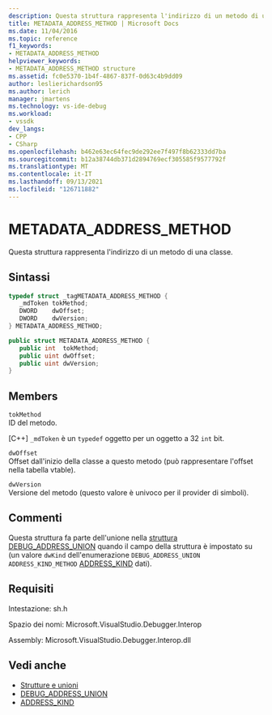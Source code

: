 ```yaml
---
description: Questa struttura rappresenta l'indirizzo di un metodo di una classe.
title: METADATA_ADDRESS_METHOD | Microsoft Docs
ms.date: 11/04/2016
ms.topic: reference
f1_keywords:
- METADATA_ADDRESS_METHOD
helpviewer_keywords:
- METADATA_ADDRESS_METHOD structure
ms.assetid: fc0e5370-1b4f-4867-837f-0d63c4b9dd09
author: leslierichardson95
ms.author: lerich
manager: jmartens
ms.technology: vs-ide-debug
ms.workload:
- vssdk
dev_langs:
- CPP
- CSharp
ms.openlocfilehash: b462e63ec64fec9de292ee7f497f8b62333dd7ba
ms.sourcegitcommit: b12a38744db371d2894769ecf305585f9577792f
ms.translationtype: MT
ms.contentlocale: it-IT
ms.lasthandoff: 09/13/2021
ms.locfileid: "126711882"
---
```

# <a name="metadata_address_method"></a>METADATA_ADDRESS_METHOD
Questa struttura rappresenta l'indirizzo di un metodo di una classe.

## <a name="syntax"></a>Sintassi

```cpp
typedef struct _tagMETADATA_ADDRESS_METHOD {
   _mdToken tokMethod;
   DWORD    dwOffset;
   DWORD    dwVersion;
} METADATA_ADDRESS_METHOD;
```

```csharp
public struct METADATA_ADDRESS_METHOD {
   public int  tokMethod;
   public uint dwOffset;
   public uint dwVersion;
}
```

## <a name="members"></a>Members
 `tokMethod`\
 ID del metodo.

 [C++] `_mdToken` è un `typedef` oggetto per un oggetto a 32 `int` bit.

 `dwOffset`\
 Offset dall'inizio della classe a questo metodo (può rappresentare l'offset nella tabella vtable).

 `dwVersion`\
 Versione del metodo (questo valore è univoco per il provider di simboli).

## <a name="remarks"></a>Commenti
 Questa struttura fa parte dell'unione nella [struttura DEBUG_ADDRESS_UNION](../../../extensibility/debugger/reference/debug-address-union.md) quando il campo della struttura è impostato su (un valore `dwKind` dell'enumerazione `DEBUG_ADDRESS_UNION` `ADDRESS_KIND_METHOD` [ADDRESS_KIND](../../../extensibility/debugger/reference/address-kind.md) dati).

## <a name="requirements"></a>Requisiti
 Intestazione: sh.h

 Spazio dei nomi: Microsoft.VisualStudio.Debugger.Interop

 Assembly: Microsoft.VisualStudio.Debugger.Interop.dll

## <a name="see-also"></a>Vedi anche
- [Strutture e unioni](../../../extensibility/debugger/reference/structures-and-unions.md)
- [DEBUG_ADDRESS_UNION](../../../extensibility/debugger/reference/debug-address-union.md)
- [ADDRESS_KIND](../../../extensibility/debugger/reference/address-kind.md)
